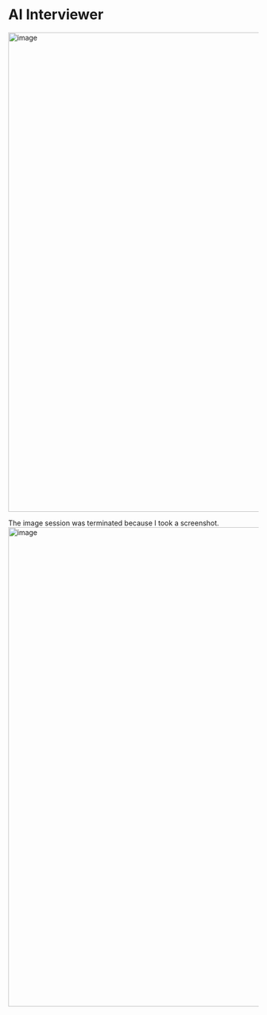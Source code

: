 # AI Interviewer

<img width="1856" height="965" alt="image" src="https://github.com/user-attachments/assets/f13a8d3c-537e-4026-b851-25d9ce6a623c" />

The image session was terminated because I took a screenshot.
<img width="1856" height="965" alt="image" src="https://github.com/user-attachments/assets/ef18f43a-5edd-4f5c-8b3a-d2e17609ddfe" />
